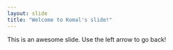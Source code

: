 ```yaml
---
layout: slide
title: "Welcome to Komal's slide!"
---
```

This is an awesome slide.
Use the left arrow to go back!
